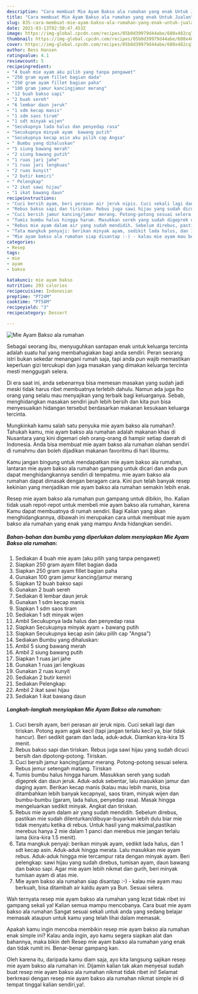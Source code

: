 ```yaml
---
description: "Cara membuat Mie Ayam Bakso ala rumahan yang enak Untuk Jualan"
title: "Cara membuat Mie Ayam Bakso ala rumahan yang enak Untuk Jualan"
slug: 835-cara-membuat-mie-ayam-bakso-ala-rumahan-yang-enak-untuk-jualan
date: 2021-03-13T02:50:47.453Z
image: https://img-global.cpcdn.com/recipes/05b0d39979d44abe/680x482cq70/mie-ayam-bakso-ala-rumahan-foto-resep-utama.jpg
thumbnail: https://img-global.cpcdn.com/recipes/05b0d39979d44abe/680x482cq70/mie-ayam-bakso-ala-rumahan-foto-resep-utama.jpg
cover: https://img-global.cpcdn.com/recipes/05b0d39979d44abe/680x482cq70/mie-ayam-bakso-ala-rumahan-foto-resep-utama.jpg
author: Bess Hansen
ratingvalue: 4.1
reviewcount: 5
recipeingredient:
- "4 buah mie ayam aku pilih yang tanpa pengawet"
- "250 gram ayam fillet bagian dada"
- "250 gram ayam fillet bagian paha"
- "100 gram jamur kancingjamur merang"
- "12 buah bakso sapi"
- "2 buah sereh"
- "6 lembar daun jeruk"
- "1 sdm kecap manis"
- "1 sdm saos tiram"
- "1 sdt minyak wijen"
- "Secukupnya lada halus dan penyedap rasa"
- "Secukupnya minyak ayam  bawang putih"
- "Secukupnya kecap asin aku pilih cap Angsa"
- " Bumbu yang dihaluskan"
- "5 siung bawang merah"
- "2 siung bawang putih"
- "1 ruas jari jahe"
- "1 ruas jari lengkuas"
- "2 ruas kunyit"
- "2 butir kemiri"
- " Pelengkap"
- "2 ikat sawi hijau"
- "1 ikat bawang daun"
recipeinstructions:
- "Cuci bersih ayam, beri perasan air jeruk nipis. Cuci sekali lagi dan tiriskan. Potong ayam agak kecil (tapi jangan terlalu kecil ya, biar tidak hancur). Beri sedikit garam dan lada, aduk-aduk. Diamkan kira-kira 15 menit."
- "Rebus bakso sapi dan tiriskan. Rebus juga sawi hijau yang sudah dicuci bersih dan dipotong-potong. Tiriskan."
- "Cuci bersih jamur kancing/jamur merang. Potong-potong sesuai selera. Rebus jemur setengah matang. Tiriskan"
- "Tumis bumbu halus hingga harum. Masukkan sereh yang sudah digeprek dan daun jeruk. Aduk-aduk sebentar, lalu masukkan jamur dan daging ayam. Berikan kecap manis (kalau mau lebih manis, bisa ditambahkan lebih banyak kecapnya), saos tiram, minyak wijen dan bumbu-bumbu (garam, lada halus, penyedap rasa). Masak hingga mengeluarkan sedikit minyak. Angkat dan tiriskan."
- "Rebus mie ayam dalam air yang sudah mendidih. Sebelum direbus, pastikan mie sudah dilenturkan/dibuyar-buyarkan lebih dulu biar mie tidak menyatu ketika di rebus. Untuk hasil yang maksimal,pastikan merebus hanya 2 mie dalam 1 panci dan merebus mie jangan terlalu lama (kira-kira 1.5 menit)."
- "Tata mangkuk penyaji: berikan minyak ayam, sedikit lada halus, dan 1 sdt kecap asin. Aduk-aduk hingga merata. Lalu masukkan mie ayam rebus. Aduk-aduk hingga mie tercampur rata dengan minyak ayam. Beri pelengkap: sawi hijau yang sudah direbus, tumisan ayam, daun bawang dan bakso sapi. Agar mie ayam lebih nikmat dan gurih, beri minyak tumisan ayam di atas mie."
- "Mie ayam bakso ala rumahan siap disantap :-) - kalau mie ayam mau berkuah, bisa ditambah air kaldu ayam ya Bun. Sesuai selera."
categories:
- Resep
tags:
- mie
- ayam
- bakso

katakunci: mie ayam bakso 
nutrition: 293 calories
recipecuisine: Indonesian
preptime: "PT24M"
cooktime: "PT58M"
recipeyield: "3"
recipecategory: Dessert

---
```



![Mie Ayam Bakso ala rumahan](https://img-global.cpcdn.com/recipes/05b0d39979d44abe/680x482cq70/mie-ayam-bakso-ala-rumahan-foto-resep-utama.jpg)

Sebagai seorang ibu, menyuguhkan santapan enak untuk keluarga tercinta adalah suatu hal yang membahagiakan bagi anda sendiri. Peran seorang istri bukan sekedar menangani rumah saja, tapi anda pun wajib memastikan keperluan gizi tercukupi dan juga masakan yang dimakan keluarga tercinta mesti menggugah selera.

Di era  saat ini, anda sebenarnya bisa memesan masakan yang sudah jadi meski tidak harus ribet membuatnya terlebih dahulu. Namun ada juga lho orang yang selalu mau menyajikan yang terbaik bagi keluarganya. Sebab, menghidangkan masakan sendiri jauh lebih bersih dan kita pun bisa menyesuaikan hidangan tersebut berdasarkan makanan kesukaan keluarga tercinta. 



Mungkinkah kamu salah satu penyuka mie ayam bakso ala rumahan?. Tahukah kamu, mie ayam bakso ala rumahan adalah makanan khas di Nusantara yang kini digemari oleh orang-orang di hampir setiap daerah di Indonesia. Anda bisa membuat mie ayam bakso ala rumahan olahan sendiri di rumahmu dan boleh dijadikan makanan favoritmu di hari liburmu.

Kamu jangan bingung untuk mendapatkan mie ayam bakso ala rumahan, lantaran mie ayam bakso ala rumahan gampang untuk dicari dan anda pun dapat menghidangkannya sendiri di tempatmu. mie ayam bakso ala rumahan dapat dimasak dengan beragam cara. Kini pun telah banyak resep kekinian yang menjadikan mie ayam bakso ala rumahan semakin lebih enak.

Resep mie ayam bakso ala rumahan pun gampang untuk dibikin, lho. Kalian tidak usah repot-repot untuk membeli mie ayam bakso ala rumahan, karena Kamu dapat membuatnya di rumah sendiri. Bagi Kalian yang akan menghidangkannya, dibawah ini merupakan cara untuk membuat mie ayam bakso ala rumahan yang enak yang mampu Anda hidangkan sendiri.

<!--inarticleads1-->

##### Bahan-bahan dan bumbu yang diperlukan dalam menyiapkan Mie Ayam Bakso ala rumahan:

1. Sediakan 4 buah mie ayam (aku pilih yang tanpa pengawet)
1. Siapkan 250 gram ayam fillet bagian dada
1. Siapkan 250 gram ayam fillet bagian paha
1. Gunakan 100 gram jamur kancing/jamur merang
1. Siapkan 12 buah bakso sapi
1. Gunakan 2 buah sereh
1. Sediakan 6 lembar daun jeruk
1. Gunakan 1 sdm kecap manis
1. Siapkan 1 sdm saos tiram
1. Sediakan 1 sdt minyak wijen
1. Ambil Secukupnya lada halus dan penyedap rasa
1. Siapkan Secukupnya minyak ayam + bawang putih
1. Siapkan Secukupnya kecap asin (aku pilih cap &#34;Angsa&#34;)
1. Sediakan  Bumbu yang dihaluskan:
1. Ambil 5 siung bawang merah
1. Ambil 2 siung bawang putih
1. Siapkan 1 ruas jari jahe
1. Gunakan 1 ruas jari lengkuas
1. Gunakan 2 ruas kunyit
1. Sediakan 2 butir kemiri
1. Sediakan  Pelengkap:
1. Ambil 2 ikat sawi hijau
1. Sediakan 1 ikat bawang daun




<!--inarticleads2-->

##### Langkah-langkah menyiapkan Mie Ayam Bakso ala rumahan:

1. Cuci bersih ayam, beri perasan air jeruk nipis. Cuci sekali lagi dan tiriskan. Potong ayam agak kecil (tapi jangan terlalu kecil ya, biar tidak hancur). Beri sedikit garam dan lada, aduk-aduk. Diamkan kira-kira 15 menit.
1. Rebus bakso sapi dan tiriskan. Rebus juga sawi hijau yang sudah dicuci bersih dan dipotong-potong. Tiriskan.
1. Cuci bersih jamur kancing/jamur merang. Potong-potong sesuai selera. Rebus jemur setengah matang. Tiriskan
1. Tumis bumbu halus hingga harum. Masukkan sereh yang sudah digeprek dan daun jeruk. Aduk-aduk sebentar, lalu masukkan jamur dan daging ayam. Berikan kecap manis (kalau mau lebih manis, bisa ditambahkan lebih banyak kecapnya), saos tiram, minyak wijen dan bumbu-bumbu (garam, lada halus, penyedap rasa). Masak hingga mengeluarkan sedikit minyak. Angkat dan tiriskan.
1. Rebus mie ayam dalam air yang sudah mendidih. Sebelum direbus, pastikan mie sudah dilenturkan/dibuyar-buyarkan lebih dulu biar mie tidak menyatu ketika di rebus. Untuk hasil yang maksimal,pastikan merebus hanya 2 mie dalam 1 panci dan merebus mie jangan terlalu lama (kira-kira 1.5 menit).
1. Tata mangkuk penyaji: berikan minyak ayam, sedikit lada halus, dan 1 sdt kecap asin. Aduk-aduk hingga merata. Lalu masukkan mie ayam rebus. Aduk-aduk hingga mie tercampur rata dengan minyak ayam. Beri pelengkap: sawi hijau yang sudah direbus, tumisan ayam, daun bawang dan bakso sapi. Agar mie ayam lebih nikmat dan gurih, beri minyak tumisan ayam di atas mie.
1. Mie ayam bakso ala rumahan siap disantap :-) - kalau mie ayam mau berkuah, bisa ditambah air kaldu ayam ya Bun. Sesuai selera.




Wah ternyata resep mie ayam bakso ala rumahan yang lezat tidak ribet ini gampang sekali ya! Kalian semua mampu mencobanya. Cara buat mie ayam bakso ala rumahan Sangat sesuai sekali untuk anda yang sedang belajar memasak ataupun untuk kamu yang telah lihai dalam memasak.

Apakah kamu ingin mencoba membikin resep mie ayam bakso ala rumahan enak simple ini? Kalau anda ingin, ayo kamu segera siapkan alat dan bahannya, maka bikin deh Resep mie ayam bakso ala rumahan yang enak dan tidak rumit ini. Benar-benar gampang kan. 

Oleh karena itu, daripada kamu diam saja, ayo kita langsung sajikan resep mie ayam bakso ala rumahan ini. Dijamin kalian tak akan menyesal sudah buat resep mie ayam bakso ala rumahan nikmat tidak ribet ini! Selamat berkreasi dengan resep mie ayam bakso ala rumahan nikmat simple ini di tempat tinggal kalian sendiri,ya!.

